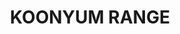 ---
lastmod: '2025-04-06T06:05:20+00:00'
latitude: -28.54157482
layout: suburb
longitude: 153.4101745
postcode: '2482'
state: NSW
title: KOONYUM RANGE
url: /nsw/koonyum-range/
---